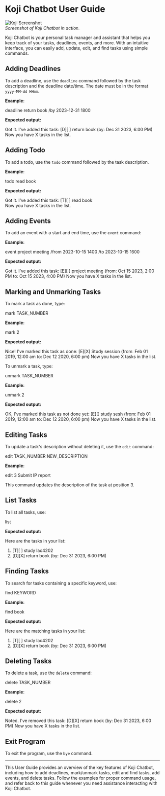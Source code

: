 # Koji Chatbot User Guide

![Koji Screenshot](https://meglwhy.github.io/ip/Ui.png)  
*Screenshot of Koji Chatbot in action.*

Koji Chatbot is your personal task manager and assistant that helps you keep track of your tasks, deadlines, events, and more. With an intuitive interface, you can easily add, update, edit, and find tasks using simple commands.

## Adding Deadlines

To add a deadline, use the `deadline` command followed by the task description and the deadline date/time. The date must be in the format `yyyy-MM-dd HHmm`.

**Example:**

deadline return book /by 2023-12-31 1800

**Expected output:**

Got it. I've added this task:
 [D][ ] return book (by: Dec 31 2023, 6:00 PM) 
Now you have X tasks in the list.

## Adding Todo

To add a todo, use the `todo` command followed by the task description.

**Example:**

todo read book

**Expected output:**

Got it. I've added this task:
  [T][ ] read book  
Now you have X tasks in the list.

## Adding Events

To add an event with a start and end time, use the `event` command:

**Example:**

event project meeting /from 2023-10-15 1400 /to 2023-10-15 1600

**Expected output:**

Got it. I've added this task: 
  [E][ ] project meeting (from: Oct 15 2023, 2:00 PM to: Oct 15 2023, 4:00 PM) 
Now you have X tasks in the list.

## Marking and Unmarking Tasks

To mark a task as done, type:

mark TASK_NUMBER

**Example:**

mark 2

**Expected output:**

Nice! I've marked this task as done: 
  [E][X] Study session (from: Feb 01 2019, 12:00 am to: Dec 12 2020, 6:00 pm) 
Now you have X tasks in the list.

To unmark a task, type:

unmark TASK_NUMBER

**Example:**

unmark 2

**Expected output:**

OK, I've marked this task as not done yet: 
  [E][] study sesh (from: Feb 01 2019, 12:00 am to: Dec 12 2020, 6:00 pm) 
Now you have X tasks in the list.


## Editing Tasks

To update a task's description without deleting it, use the `edit` command:

edit TASK_NUMBER NEW_DESCRIPTION

**Example:**

edit 3 Submit IP report

This command updates the description of the task at position 3.

## List Tasks

To list all tasks, use:

list

**Expected output:**

Here are the tasks in your list:

1. [T][ ] study lac4202
2. [D][X] return book (by: Dec 31 2023, 6:00 PM)

## Finding Tasks

To search for tasks containing a specific keyword, use:

find KEYWORD

**Example:**

find book 

**Expected output:**

Here are the matching tasks in your list:

1. [T][ ] study lac4202
2. [D][X] return book (by: Dec 31 2023, 6:00 PM)

## Deleting Tasks

To delete a task, use the `delete` command:

delete TASK_NUMBER

**Example:**

delete 2

**Expected output:**

Noted. I've removed this task: 
  [D][X] return book (by: Dec 31 2023, 6:00 PM) 
Now you have X tasks in the list.

## Exit Program

To exit the program, use the `bye` command.


---

This User Guide provides an overview of the key features of Koji Chatbot, including how to add deadlines, mark/unmark tasks, edit and find tasks, add events, and delete tasks. Follow the examples for proper command usage, and refer back to this guide whenever you need assistance interacting with Koji Chatbot.


